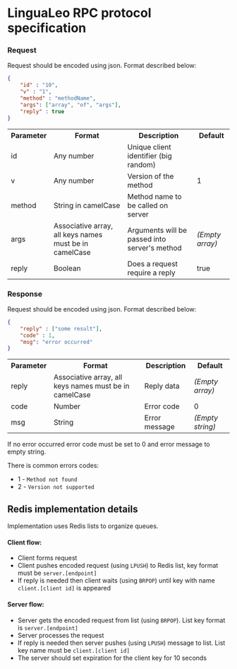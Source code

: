 LinguaLeo RPC protocol specification
============

### Request
Request should be encoded using json. Format described below:

```json
{
    "id" : "10",
    "v" : "1",
    "method" : "methodName",
    "args": ["array", "of", "args"],
    "reply" : true
}
```

<table>
<tr>
    <th>Parameter</th>
    <th>Format</th>
    <th>Description</th>
    <th>Default</td>
</tr>
<tr>
    <td>id</td>
    <td>Any number</td>
    <td>Unique client identifier (big random)</td>
    <td></td>
</tr>
<tr>
    <td>v</td>
    <td>Any number</td>
    <td>Version of the method</td>
    <td>1</td>
</tr>
<tr>
    <td>method</td>
    <td>String in camelCase</td>
    <td>Method name to be called on server</td>
    <td></td>
</tr>
<tr>
    <td>args</td>
    <td>Associative array, all keys names must be in camelCase</td>
    <td>Arguments will be passed into server's method</td>
    <td><em>(Empty array)</em></td>
</tr>
<tr>
    <td>reply</td>
    <td>Boolean</td>
    <td>Does a request require a reply</td>
    <td>true</td>
</tr>
</table>

### Response
Request should be encoded using json. Format described below:

```json
{
    "reply" : ["some result"],
    "code" : 1,
    "msg": "error occurred"
}
```

<table>
<tr>
    <th>Parameter</th>
    <th>Format</th>
    <th>Description</th>
    <th>Default</th>
</tr>
<tr>
    <td>reply</td>
    <td>Associative array, all keys names must be in camelCase</td>
    <td>Reply data</td>
    <td><em>(Empty array)</em></td>
</tr>
<tr>
    <td>code</td>
    <td>Number</td>
    <td>Error code</td>
    <td>0</td>
</tr>
<tr>
    <td>msg</td>
    <td>String</td>
    <td>Error message</td>
    <td><em>(Empty string)</em></td>
</tr>
</table>

If no error occurred error code must be set to 0 and error message to empty string.

There is common errors codes:
* 1 - `Method not found`
* 2 - `Version not supported`

## Redis implementation details

Implementation uses Redis lists to organize queues.

#### Client flow:

* Client forms request
* Client pushes encoded request (using `LPUSH`) to Redis list, key format must be `server.[endpoint]`
* If reply is needed then client waits (using `BRPOP`) until key with name `client.[client id]` is appeared

#### Server flow:

* Server gets the encoded request from list (using `BRPOP`). List key format is `server.[endpoint]`
* Server processes the request
* If reply is needed then server pushes (using `LPUSH`) message to list. List key name must be `client.[client id]`
* The server should set expiration for the client key for 10 seconds
